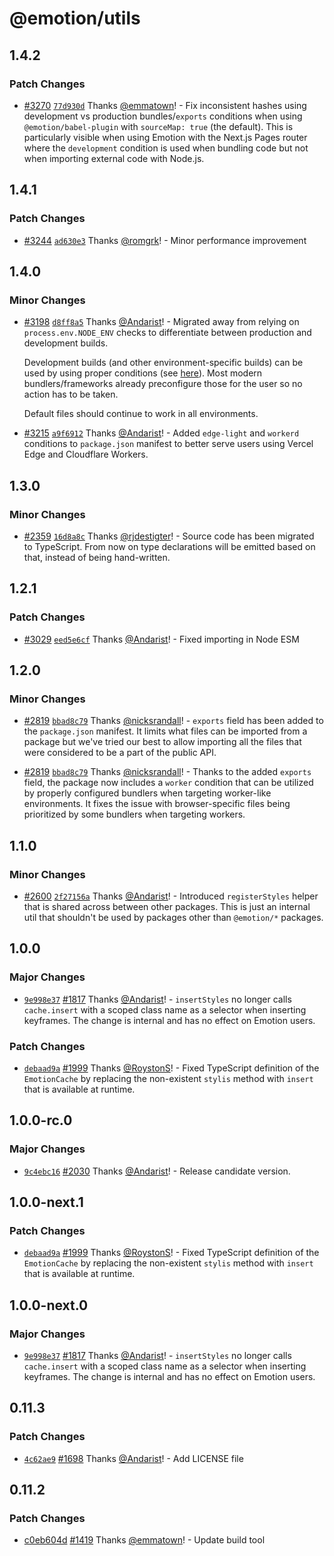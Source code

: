 # @emotion/utils

## 1.4.2

### Patch Changes

- [#3270](https://github.com/emotion-js/emotion/pull/3270) [`77d930d`](https://github.com/emotion-js/emotion/commit/77d930dc708015ff6fd34a1084bb343b02d732fa) Thanks [@emmatown](https://github.com/emmatown)! - Fix inconsistent hashes using development vs production bundles/`exports` conditions when using `@emotion/babel-plugin` with `sourceMap: true` (the default). This is particularly visible when using Emotion with the Next.js Pages router where the `development` condition is used when bundling code but not when importing external code with Node.js.

## 1.4.1

### Patch Changes

- [#3244](https://github.com/emotion-js/emotion/pull/3244) [`ad630e3`](https://github.com/emotion-js/emotion/commit/ad630e33b57afbed0207e0b41724c27b4d79176c) Thanks [@romgrk](https://github.com/romgrk)! - Minor performance improvement

## 1.4.0

### Minor Changes

- [#3198](https://github.com/emotion-js/emotion/pull/3198) [`d8ff8a5`](https://github.com/emotion-js/emotion/commit/d8ff8a5990c691017b463b3fa23a9f46ab28147b) Thanks [@Andarist](https://github.com/Andarist)! - Migrated away from relying on `process.env.NODE_ENV` checks to differentiate between production and development builds.

  Development builds (and other environment-specific builds) can be used by using proper conditions (see [here](https://nodejs.org/docs/v20.15.1/api/packages.html#resolving-user-conditions)). Most modern bundlers/frameworks already preconfigure those for the user so no action has to be taken.

  Default files should continue to work in all environments.

- [#3215](https://github.com/emotion-js/emotion/pull/3215) [`a9f6912`](https://github.com/emotion-js/emotion/commit/a9f691299844bf6837b7ad41ee17cd912496f3d5) Thanks [@Andarist](https://github.com/Andarist)! - Added `edge-light` and `workerd` conditions to `package.json` manifest to better serve users using Vercel Edge and Cloudflare Workers.

## 1.3.0

### Minor Changes

- [#2359](https://github.com/emotion-js/emotion/pull/2359) [`16d8a8c`](https://github.com/emotion-js/emotion/commit/16d8a8c2198461c4842c73048b406c346a70aa59) Thanks [@rjdestigter](https://github.com/rjdestigter)! - Source code has been migrated to TypeScript. From now on type declarations will be emitted based on that, instead of being hand-written.

## 1.2.1

### Patch Changes

- [#3029](https://github.com/emotion-js/emotion/pull/3029) [`eed5e6cf`](https://github.com/emotion-js/emotion/commit/eed5e6cf00f94f3011b93825ccce43cb2270c247) Thanks [@Andarist](https://github.com/Andarist)! - Fixed importing in Node ESM

## 1.2.0

### Minor Changes

- [#2819](https://github.com/emotion-js/emotion/pull/2819) [`bbad8c79`](https://github.com/emotion-js/emotion/commit/bbad8c79937f8dfd5d93bf485c1e9ec44124d228) Thanks [@nicksrandall](https://github.com/nicksrandall)! - `exports` field has been added to the `package.json` manifest. It limits what files can be imported from a package but we've tried our best to allow importing all the files that were considered to be a part of the public API.

* [#2819](https://github.com/emotion-js/emotion/pull/2819) [`bbad8c79`](https://github.com/emotion-js/emotion/commit/bbad8c79937f8dfd5d93bf485c1e9ec44124d228) Thanks [@nicksrandall](https://github.com/nicksrandall)! - Thanks to the added `exports` field, the package now includes a `worker` condition that can be utilized by properly configured bundlers when targeting worker-like environments. It fixes the issue with browser-specific files being prioritized by some bundlers when targeting workers.

## 1.1.0

### Minor Changes

- [#2600](https://github.com/emotion-js/emotion/pull/2600) [`2f27156a`](https://github.com/emotion-js/emotion/commit/2f27156a73f94c3aac82e4ed492cbfdc97225573) Thanks [@Andarist](https://github.com/Andarist)! - Introduced `registerStyles` helper that is shared across between other packages. This is just an internal util that shouldn't be used by packages other than `@emotion/*` packages.

## 1.0.0

### Major Changes

- [`9e998e37`](https://github.com/emotion-js/emotion/commit/9e998e3755c217027ad1be0af4c64644fe14c6bf) [#1817](https://github.com/emotion-js/emotion/pull/1817) Thanks [@Andarist](https://github.com/Andarist)! - `insertStyles` no longer calls `cache.insert` with a scoped class name as a selector when inserting keyframes. The change is internal and has no effect on Emotion users.

### Patch Changes

- [`debaad9a`](https://github.com/emotion-js/emotion/commit/debaad9ab4bd6c80312092826d9146f3d29c0899) [#1999](https://github.com/emotion-js/emotion/pull/1999) Thanks [@RoystonS](https://github.com/RoystonS)! - Fixed TypeScript definition of the `EmotionCache` by replacing the non-existent `stylis` method with `insert` that is available at runtime.

## 1.0.0-rc.0

### Major Changes

- [`9c4ebc16`](https://github.com/emotion-js/emotion/commit/9c4ebc160471097c5d04fb92dba3ed0df870bb63) [#2030](https://github.com/emotion-js/emotion/pull/2030) Thanks [@Andarist](https://github.com/Andarist)! - Release candidate version.

## 1.0.0-next.1

### Patch Changes

- [`debaad9a`](https://github.com/emotion-js/emotion/commit/debaad9ab4bd6c80312092826d9146f3d29c0899) [#1999](https://github.com/emotion-js/emotion/pull/1999) Thanks [@RoystonS](https://github.com/RoystonS)! - Fixed TypeScript definition of the `EmotionCache` by replacing the non-existent `stylis` method with `insert` that is available at runtime.

## 1.0.0-next.0

### Major Changes

- [`9e998e37`](https://github.com/emotion-js/emotion/commit/9e998e3755c217027ad1be0af4c64644fe14c6bf) [#1817](https://github.com/emotion-js/emotion/pull/1817) Thanks [@Andarist](https://github.com/Andarist)! - `insertStyles` no longer calls `cache.insert` with a scoped class name as a selector when inserting keyframes. The change is internal and has no effect on Emotion users.

## 0.11.3

### Patch Changes

- [`4c62ae9`](https://github.com/emotion-js/emotion/commit/4c62ae9447959d438928e1a26f76f1487983c968) [#1698](https://github.com/emotion-js/emotion/pull/1698) Thanks [@Andarist](https://github.com/Andarist)! - Add LICENSE file

## 0.11.2

### Patch Changes

- [c0eb604d](https://github.com/emotion-js/emotion/commit/c0eb604d) [#1419](https://github.com/emotion-js/emotion/pull/1419) Thanks [@emmatown](https://github.com/emmatown)! - Update build tool
